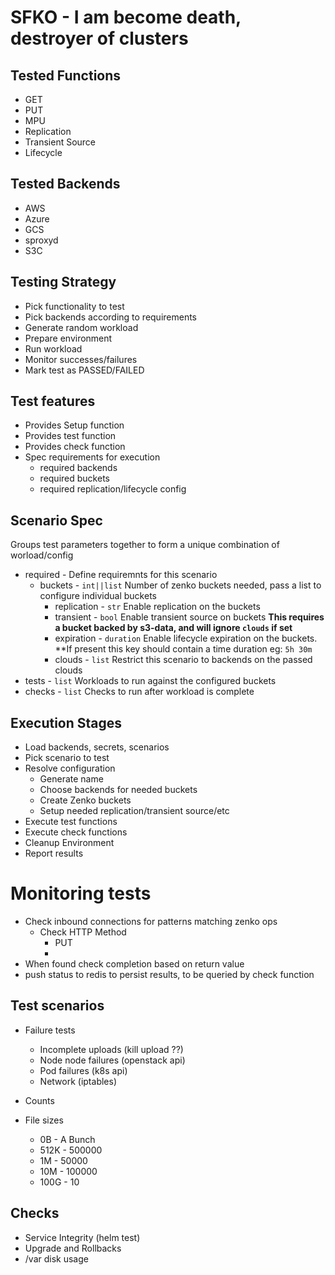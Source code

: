 # SFKO - I am become death, destroyer of clusters

## Tested Functions

* GET
* PUT
* MPU
* Replication
* Transient Source
* Lifecycle

## Tested Backends

* AWS
* Azure
* GCS
* sproxyd
* S3C

## Testing Strategy

* Pick functionality to test
* Pick backends according to requirements
* Generate random workload
* Prepare environment
* Run workload
* Monitor successes/failures
* Mark test as PASSED/FAILED


## Test features

* Provides Setup function
* Provides test function
* Provides check function
* Spec requirements for execution
    * required backends
    * required buckets
    * required replication/lifecycle config


## Scenario Spec
Groups test parameters together to form a unique combination of worload/config

* required - Define requiremnts for this scenario
    * buckets - `int||list` Number of zenko buckets needed, pass a list to configure individual buckets
        * replication - `str` Enable replication on the buckets
        * transient - `bool` Enable transient source on buckets **This requires a bucket backed by s3-data, and will ignore `clouds` if set**
        * expiration - `duration` Enable lifecycle expiration on the buckets. **If present this key should contain a time duration eg: `5h 30m`
        * clouds - `list` Restrict this scenario to backends on the passed clouds
* tests - `list` Workloads to run against the configured buckets
* checks - `list` Checks to run after workload is complete


## Execution Stages

* Load backends, secrets, scenarios
* Pick scenario to test
* Resolve configuration
    * Generate name
    * Choose backends for needed buckets
    * Create Zenko buckets
    * Setup needed replication/transient source/etc
* Execute test functions
* Execute check functions
* Cleanup Environment
* Report results


# Monitoring tests

* Check inbound connections for patterns matching zenko ops
    * Check HTTP Method
        * PUT
        *
* When found check completion based on return value
* push status to redis to persist results, to be queried by check function



## Test scenarios

* Failure tests
    * Incomplete uploads (kill upload ??)
    * Node node failures (openstack api)
    * Pod failures (k8s api)
    * Network (iptables)

* Counts
* File sizes
    * 0B - A Bunch
    * 512K - 500000
    * 1M - 50000
    * 10M - 100000
    * 100G - 10


## Checks

* Service Integrity (helm test)
* Upgrade and Rollbacks
* /var disk usage
